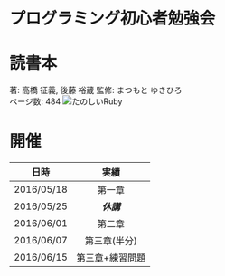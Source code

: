 プログラミング初心者勉強会
======================
# 読書本　　
著: 高橋 征義, 後藤 裕蔵
監修: まつもと ゆきひろ  
ページ数: 484
![たのしいRuby](https://images-na.ssl-images-amazon.com/images/I/515jBUQhvcL._SX351_BO1,204,203,200_.jpg)

# 開催

|日時|実績|
|:--:|:--:|
|2016/05/18|第一章|
|2016/05/25|***休講***|
|2016/06/01|第二章|
|2016/06/07|第三章(半分)|
|2016/06/15|第三章+[練習問題](exercize.md)
